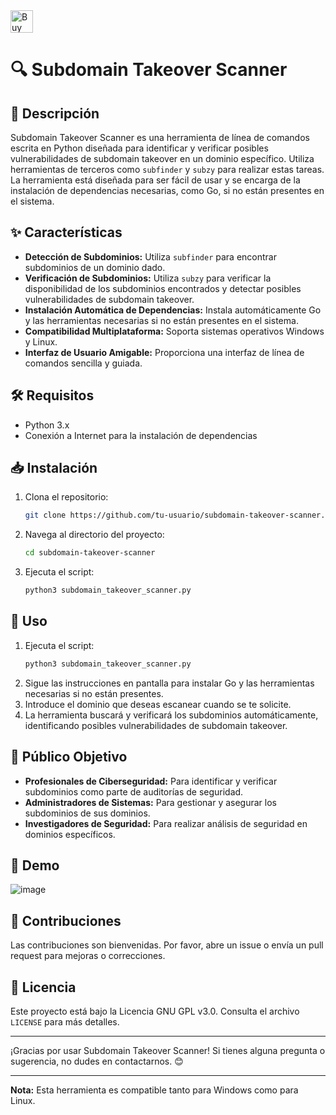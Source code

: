 <a href='https://ko-fi.com/O4O3W3IIA' target='_blank'>
  <img height='36' style='border:0px;height:36px;' src='https://storage.ko-fi.com/cdn/kofi5.png?v=6' border='0' alt='Buy Me a Coffee at ko-fi.com' />
</a>

# 🔍 Subdomain Takeover Scanner

## 📝 Descripción

Subdomain Takeover Scanner es una herramienta de línea de comandos escrita en Python diseñada para identificar y verificar posibles vulnerabilidades de subdomain takeover en un dominio específico. Utiliza herramientas de terceros como `subfinder` y `subzy` para realizar estas tareas. La herramienta está diseñada para ser fácil de usar y se encarga de la instalación de dependencias necesarias, como Go, si no están presentes en el sistema.

## ✨ Características

- **Detección de Subdominios:** Utiliza `subfinder` para encontrar subdominios de un dominio dado.
- **Verificación de Subdominios:** Utiliza `subzy` para verificar la disponibilidad de los subdominios encontrados y detectar posibles vulnerabilidades de subdomain takeover.
- **Instalación Automática de Dependencias:** Instala automáticamente Go y las herramientas necesarias si no están presentes en el sistema.
- **Compatibilidad Multiplataforma:** Soporta sistemas operativos Windows y Linux.
- **Interfaz de Usuario Amigable:** Proporciona una interfaz de línea de comandos sencilla y guiada.

## 🛠️ Requisitos

- Python 3.x
- Conexión a Internet para la instalación de dependencias

## 📥 Instalación

1. Clona el repositorio:
   ```bash
   git clone https://github.com/tu-usuario/subdomain-takeover-scanner.git
   ```
2. Navega al directorio del proyecto:
   ```bash
   cd subdomain-takeover-scanner
   ```
3. Ejecuta el script:
   ```bash
   python3 subdomain_takeover_scanner.py
   ```

## 🔧 Uso

1. Ejecuta el script:
   ```bash
   python3 subdomain_takeover_scanner.py
   ```
2. Sigue las instrucciones en pantalla para instalar Go y las herramientas necesarias si no están presentes.
3. Introduce el dominio que deseas escanear cuando se te solicite.
4. La herramienta buscará y verificará los subdominios automáticamente, identificando posibles vulnerabilidades de subdomain takeover.

## 🎯 Público Objetivo

- **Profesionales de Ciberseguridad:** Para identificar y verificar subdominios como parte de auditorías de seguridad.
- **Administradores de Sistemas:** Para gestionar y asegurar los subdominios de sus dominios.
- **Investigadores de Seguridad:** Para realizar análisis de seguridad en dominios específicos.

## 📸 Demo

![image](https://github.com/user-attachments/assets/4e4e45ad-efaa-47b8-b4c1-8cb6efaa7244)

## 🤝 Contribuciones

Las contribuciones son bienvenidas. Por favor, abre un issue o envía un pull request para mejoras o correcciones.

## 📜 Licencia

Este proyecto está bajo la Licencia GNU GPL v3.0. Consulta el archivo `LICENSE` para más detalles.

---

¡Gracias por usar Subdomain Takeover Scanner! Si tienes alguna pregunta o sugerencia, no dudes en contactarnos. 😊

---

**Nota:** Esta herramienta es compatible tanto para Windows como para Linux.
